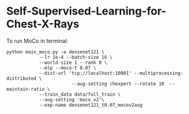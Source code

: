 # Self-Supervised-Learning-for-Chest-X-Rays

To run MoCo in terminal:

```
python main_moco.py -a densenet121 \
            --lr 1e-4 --batch-size 16 \
            --world-size 1 --rank 0 \
            --mlp --moco-t 0.07 \
            --dist-url 'tcp://localhost:10001' --multiprocessing-distributed \
                        --aug-setting chexpert --rotate 10  --maintain-ratio \
            --train_data data/full_train \
            --aug-setting 'moco_v2'\
            --exp-name densenet121_t0.07_mocov2aug
```
